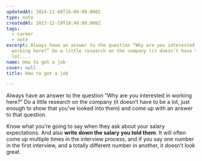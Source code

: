 ```yaml
---
updatedAt: 2024-11-08T16:00:00.000Z
type: note
createdAt: 2023-12-19T18:48:00.000Z
tags:
  - career
  - note
excerpt: Always have an answer to the question “Why are you interested in
  working here?” Do a little research on the company (it doesn’t have to be a
  lot,...
name: How to get a job
cover: null
title: How to get a job

---
```


Always have an answer to the question “Why are you interested in working here?” Do a little research on the company (it doesn’t have to be a lot, just enough to show that you’ve looked into them) and come up with an answer to that question.

Know what you’re going to say when they ask about your salary expectations. And also **write down the salary you told them**. It will often come up multiple times in the interview process, and if you say one number in the first interview, and a totally different number in another, it doesn’t look great.


